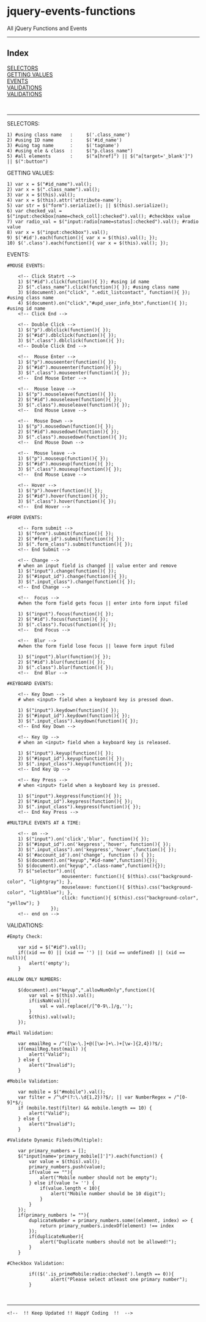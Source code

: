 # jquery-events-functions
All jQuery Functions and Events
<hr>
<h2>Index</h2>
    <a href="#SELECTORS">SELECTORS</a><br>
    <a href="#VALUES">GETTING VALUES</a><br>
    <a href="#EVENTS">EVENTS</a><br>
    <a href="#VALIDATIONS">VALIDATIONS</a><br>
    <a href="#VALIDATIONS">VALIDATIONS</a><br>

<br><hr>
<span id='SELECTORS'>SELECTORS</span>:

    1) #using class name   :     $('.class_name')
    2) #using ID name      :     $('#id_name')
    3) #uing tag name      :     $('tagname')
    4) #using ele & class  :     $("p.class_name")
    5) #all elements       :     $("a[href]") || $("a[target='_blank']") || $(":button")

<span id='VALUES'>GETTING VALUES:</span>

    1) var x = $("#id_name").val();
    2) var x = $(".class_name").val();
    3) var x = $(this).val();
    4) var x = $(this).attr('attribute-name');
    5) var str = $("form").serialize(); || $(this).serialize();
    6) var checked_val = $("input:checkbox[name=check_coll]:checked").val(); #checkbox value
    7) var radio_val = $("input:radio[name=status]:checked").val(); #radio value
    8) var x = $("input:checkbox").val();
    9) $('#id').each(function(){ var x = $(this).val(); });
    10) $('.class').each(function(){ var x = $(this).val(); });

<span id='EVENTS'>EVENTS:</span>

    #MOUSE EVENTS:
        
        <!-- Click Statrt -->
        1) $("#id").click(function(){ }); #using id name
        2) $(".class_name").click(function(){ }); #using class name
        3) $(document).on("click", ".edit_listcontact", function(){ }); #using class name
        4) $(document).on("click","#upd_user_info_btn",function(){ });  #using id name
        <!-- Click End -->

        <!-- Double Click -->
        1) $("p").dblclick(function(){ });
        2) $("#id").dblclick(function(){ });
        3) $(".class").dblclick(function(){ }); 
        <!-- Double Click End -->

        <!--  Mouse Enter -->
        1) $("p").mouseenter(function(){ });
        2) $("#id").mouseenter(function(){ });
        3) $(".class").mouseenter(function(){ }); 
        <!--  End Mouse Enter -->

        <!--  Mouse leave -->
        1) $("p").mouseleave(function(){ });
        2) $("#id").mouseleave(function(){ });
        3) $(".class").mouseleave(function(){ }); 
        <!--  End Mouse Leave -->

        <!--  Mouse Down -->
        1) $("p").mousedown(function(){ });
        2) $("#id").mousedown(function(){ });
        3) $(".class").mousedown(function(){ }); 
        <!--  End Mouse Down -->

        <!--  Mouse leave -->
        1) $("p").mouseup(function(){ });
        2) $("#id").mouseup(function(){ });
        3) $(".class").mouseup(function(){ }); 
        <!--  End Mouse Leave -->

        <!-- Hover -->
        1) $("p").hover(function(){ });
        2) $("#id").hover(function(){ });
        3) $(".class").hover(function(){ }); 
        <!--  End Hover -->

    #FORM EVENTS:
    
        <!-- Form submit -->
        1) $("form").submit(function(){ });
        2) $("#form_id").submit(function(){ });
        3) $(".form_class").submit(function(){ }); 
        <!-- End Submit -->

        <!-- Change -->
        # when an input field is changed || value enter and remove
        1) $("input").change(function(){ });
        2) $("#input_id").change(function(){ });
        3) $(".input_class").change(function(){ }); 
        <!-- End Change -->

        <!--  Focus -->
        #when the form field gets focus || enter into form input filed

        1) $("input").focus(function(){ });
        2) $("#id").focus(function(){ });
        3) $(".class").focus(function(){ }); 
        <!--  End Focus -->

        <!--  Blur -->
        #when the form field lose focus || leave form input filed

        1) $("input").blur(function(){ });
        2) $("#id").blur(function(){ });
        3) $(".class").blur(function(){ }); 
        <!--  End Blur -->
    
    #KEYBOARD EVENTS:

        <!-- Key Down -->
        # when <input> field when a keyboard key is pressed down.

        1) $("input").keydown(function(){ });
        2) $("#input_id").keydown(function(){ });
        3) $(".input_class").keydown(function(){ }); 
        <!-- End Key Down -->

        <!-- Key Up -->
        # when an <input> field when a keyboard key is released.

        1) $("input").keyup(function(){ });
        2) $("#input_id").keyup(function(){ });
        3) $(".input_class").keyup(function(){ }); 
        <!-- End Key Up -->

        <!-- Key Press -->
        # when <input> field when a keyboard key is pressed.

        1) $("input").keypress(function(){ });
        2) $("#input_id").keypress(function(){ });
        3) $(".input_class").keypress(function(){ }); 
        <!-- End Key Press -->
        
    #MULTIPLE EVENTS AT A TIME:
    
        <!-- on -->
        1) $("input").on('click','blur', function(){ });
        2) $("#input_id").on('keypress','hover', function(){ });
        3) $(".input_class").on('keypress','hover',function(){ });
        4) $('#account_id').on('change', function () { });
        5) $(document).on("keyup","#id-name",function(){});
        5) $(document).on("keyup",".class-name",function(){});
        7) $("selector").on({  
                        mouseenter: function(){ $(this).css("background-color", "lightgray"); },
                        mouseleave: function(){ $(this).css("background-color", "lightblue"); }, 
                        click: function(){ $(this).css("background-color", "yellow"); }
                    });
        <!-- end on -->
        
	
<span id='VALIDATIONS'>VALIDATIONS:</span> 
    
    #Empty Check:
    
        var xid = $("#id").val();
        if((xid == 0) || (xid == '') || (xid == undefined) || (xid == null)){
            alert('empty');
        }

    #ALLOW ONLY NUMBERS:
    
        $(document).on("keyup",".allowNumOnly",function(){
            var val = $(this).val();
            if(isNaN(val)){
                val = val.replace(/[^0-9\.]/g,'');  
            }
            $(this).val(val); 
        });

    #Mail Validation:
    
        var emailReg = /^([\w-\.]+@([\w-]+\.)+[\w-]{2,4})?$/;   
        if(emailReg.test(mail) ){
            alert("Valid");
        } else {
            alert("Invalid");
        }

    #Mobile Validation:
    
        var mobile = $("#mobile").val();
        var filter = /^\d*(?:\.\d{1,2})?$/; || var NumberRegex = /^[0-9]*$/;
        if (mobile.test(filter) && mobile.length == 10) {
            alert("Valid");
        } else {
            alert("Invalid");
        }

    #Validate Dynamic Fileds(Multiple):
    
        var primary_numbers = [];
		$("input[name='primary_mobile[]']").each(function() {
			var value = $(this).val();
			primary_numbers.push(value);
			if(value == ""){
				alert("Mobile number should not be empty");
			} else if(value != '') {
				if(value.length < 10){
					alert("Mobile number should be 10 digit");
				}
			}
		});
		if(primary_numbers != ""){
			duplicateNumber = primary_numbers.some((element, index) => {
				return primary_numbers.indexOf(element) !== index
			});
			if(duplicateNumber){
				alert("Duplicate numbers should not be allowed!");
			}
		}

    #Checkbox Validation:
    
            if(($('.is_primeMobile:radio:checked').length == 0)){
                    alert("Please select atleast one primary number");
            }
        
        
   <br><hr>
    
    <!--  !! Keep Updated !! HappY Coding  !!  -->

